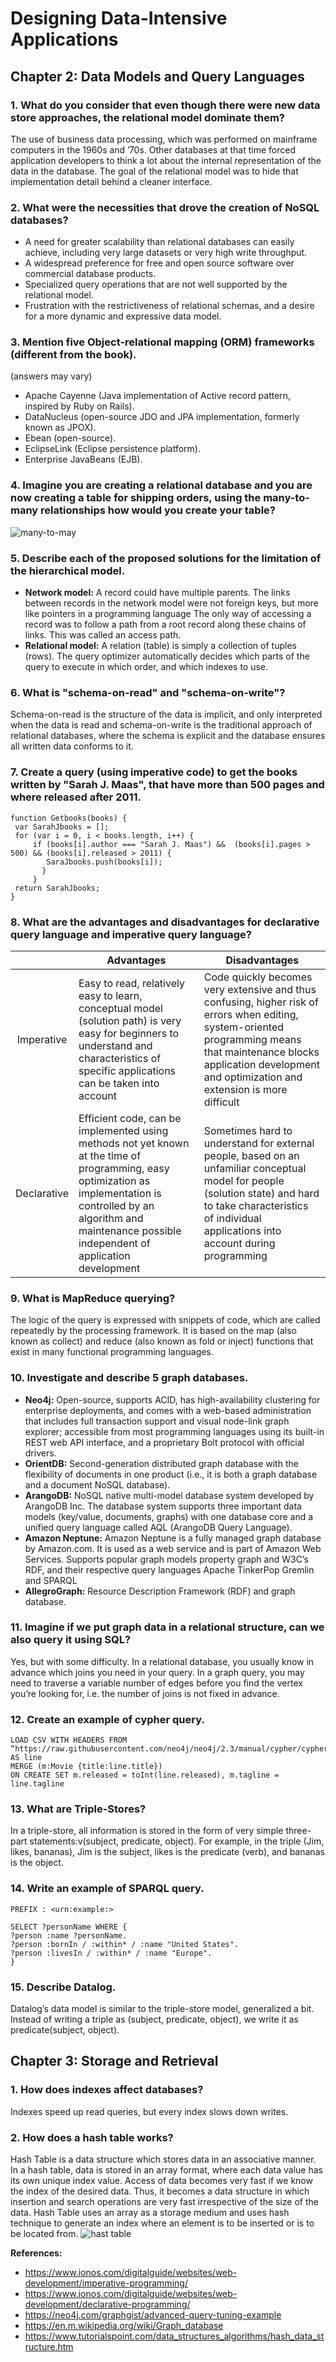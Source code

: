# Designing Data-Intensive Applications
 
## Chapter 2: Data Models and Query Languages

### 1.  What do you consider that even though there were new data store approaches, the relational model dominate them?
The use of business data processing, which was performed on mainframe computers in the 1960s and ’70s. Other databases at that time forced application developers to think a lot about the internal representation of the data in the database. The goal of the relational model was to hide that implementation detail behind a cleaner interface.

### 2. What were the necessities that drove the creation of NoSQL databases?
- A need for greater scalability than relational databases can easily achieve, including
very large datasets or very high write throughput.
- A widespread preference for free and open source software over commercial
database products.
- Specialized query operations that are not well supported by the relational model.
- Frustration with the restrictiveness of relational schemas, and a desire for a more
dynamic and expressive data model.

### 3. Mention five Object-relational mapping (ORM) frameworks (different from the book).
(answers may vary)
- Apache Cayenne (Java implementation of Active record pattern, inspired by Ruby on Rails).
- DataNucleus (open-source JDO and JPA implementation, formerly known as JPOX).
- Ebean (open-source).
- EclipseLink (Eclipse persistence platform).
- Enterprise JavaBeans (EJB).

### 4. Imagine you are creating a relational database and you are now creating a table for shipping orders, using the many-to-many relationships how would you create your table?
![many-to-may](img/948134e3-2c9d-4767-88ff-f8bbd27d5f58.png)

### 5. Describe each of the proposed solutions for the limitation of the hierarchical model.
- **Network model:** A record could have multiple parents. The links between records in the network model were not foreign keys, but more like pointers in a programming language The only way of accessing a record was to follow a path from a root record along these chains of links. This was called an access path.
- **Relational model:** A relation (table) is simply a collection of tuples (rows). The query optimizer automatically decides which parts of the query to execute in which order, and which indexes to use.

### 6. What is "schema-on-read" and "schema-on-write"?
Schema-on-read is the structure of the data is implicit, and only interpreted when the data is read and schema-on-write is the traditional approach of relational databases, where the schema is explicit and the database ensures all written data conforms to it.

### 7. Create a  query (using imperative code) to get the books written by "Sarah J. Maas", that have more than 500 pages and where released after 2011.
```
function Getbooks(books) {
 var SarahJbooks = [];
 for (var i = 0, i < books.length, i++) {
     if (books[i].author === "Sarah J. Maas") &&  (books[i].pages > 500) && (books[i].released > 2011) {
        SaraJbooks.push(books[i]);
       }
     }
 return SarahJbooks;
}
```

### 8. What are the advantages and disadvantages for declarative query language and imperative query language?
|             | Advantages                                                                                                                                                                                                                   | Disadvantages                                                                                                                                                                                                                  |
|:-----------:|------------------------------------------------------------------------------------------------------------------------------------------------------------------------------------------------------------------------------|--------------------------------------------------------------------------------------------------------------------------------------------------------------------------------------------------------------------------------|
|  Imperative | Easy to read, relatively easy to learn, conceptual model (solution path) is very easy for beginners to understand and characteristics of specific applications can be taken into account                                     | Code quickly becomes very extensive and thus confusing, higher risk of errors when editing, system-oriented programming means that maintenance blocks application development and optimization and extension is more difficult |
| Declarative | Efficient code, can be implemented using methods not yet known at the time of programming, easy optimization as implementation is controlled by an algorithm and maintenance possible independent of application development | Sometimes hard to understand for external people, based on an unfamiliar conceptual model for people (solution state) and hard to take characteristics of individual applications into account during programming              |

### 9. What is MapReduce querying?
The logic of the query is expressed with snippets of code, which are called repeatedly by the processing framework. It is based on the map (also known as collect) and reduce (also known as fold or inject) functions that exist in many functional programming languages.

### 10. Investigate and describe 5 graph databases. 
- **Neo4j:** Open-source, supports ACID, has high-availability clustering for enterprise deployments, and comes with a web-based administration that includes full transaction support and visual node-link graph explorer; accessible from most programming languages using its built-in REST web API interface, and a proprietary Bolt protocol with official drivers.
- **OrientDB:** Second-generation distributed graph database with the flexibility of documents in one product (i.e., it is both a graph database and a document NoSQL database).
- **ArangoDB:** NoSQL native multi-model database system developed by ArangoDB Inc. The database system supports three important data models (key/value, documents, graphs) with one database core and a unified query language called AQL (ArangoDB Query Language).
- **Amazon Neptune:** Amazon Neptune is a fully managed graph database by Amazon.com. It is used as a web service and is part of Amazon Web Services. Supports popular graph models property graph and W3C’s RDF, and their respective query languages Apache TinkerPop Gremlin and SPARQL
- **AllegroGraph:** Resource Description Framework (RDF) and graph database.

### 11. Imagine if we put graph data in a relational structure, can we also query it using SQL?
Yes, but with some difficulty. In a relational database, you usually know in advance which joins you need in your query. In a graph query, you may need to traverse a variable number of edges before you find the vertex you’re looking for, i.e. the number of joins is not fixed in advance.

### 12. Create an example of cypher query.
```
LOAD CSV WITH HEADERS FROM “https://raw.githubusercontent.com/neo4j/neo4j/2.3/manual/cypher/cypherdocs/src/docs/graphgists/querytuning/movies.csv” AS line 
MERGE (m:Movie {title:line.title}) 
ON CREATE SET m.released = toInt(line.released), m.tagline = line.tagline
```
### 13. What are Triple-Stores?
In a triple-store, all information is stored in the form of very simple three-part statements:v(subject, predicate, object). For example, in the triple (Jim, likes, bananas), Jim is the subject, likes is the predicate (verb), and bananas is the object.

### 14. Write an example of SPARQL query.
```
PREFIX : <urn:example:>

SELECT ?personName WHERE {
?person :name ?personName.
?person :bornIn / :within* / :name "United States".
?person :livesIn / :within* / :name "Europe".
}
```

### 15. Describe Datalog.
Datalog’s data model is similar to the triple-store model, generalized a bit. Instead of writing a triple as (subject, predicate, object), we write it as predicate(subject, object).

 
## Chapter 3: Storage and Retrieval

### 1. How does indexes affect databases?
Indexes speed up read queries, but every index slows down writes.

### 2. How does a hash table works?
Hash Table is a data structure which stores data in an associative manner. In a hash table, data is stored in an array format, where each data value has its own unique index value. Access of data becomes very fast if we know the index of the desired data.
Thus, it becomes a data structure in which insertion and search operations are very fast irrespective of the size of the data. Hash Table uses an array as a storage medium and uses hash technique to generate an index where an element is to be inserted or is to be located from.
![hast table](450px-Hash_table_5_0_1_1_1_1_1_LL.svg.png)


**References:** 
- https://www.ionos.com/digitalguide/websites/web-development/imperative-programming/
- https://www.ionos.com/digitalguide/websites/web-development/declarative-programming/
- https://neo4j.com/graphgist/advanced-query-tuning-example
- https://en.m.wikipedia.org/wiki/Graph_database
- https://www.tutorialspoint.com/data_structures_algorithms/hash_data_structure.htm

